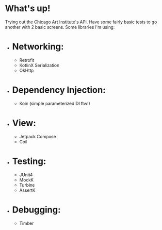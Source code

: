 # What's up!

Trying out the [Chicago Art Institute's API](https://api.artic.edu/docs/). Have some fairly basic tests to go another with 2 basic screens.
Some libraries I'm using:
 - # Networking:
   - Retrofit
   - KotlinX Serialization
   - OkHttp
 - # Dependency Injection:
    - Koin (simple parameterized DI ftw!)
 - # View:
    - Jetpack Compose
    - Coil
 - # Testing:
    - JUnit4
    - MockK
    - Turbine
    - AssertK
 - # Debugging:
   - Timber